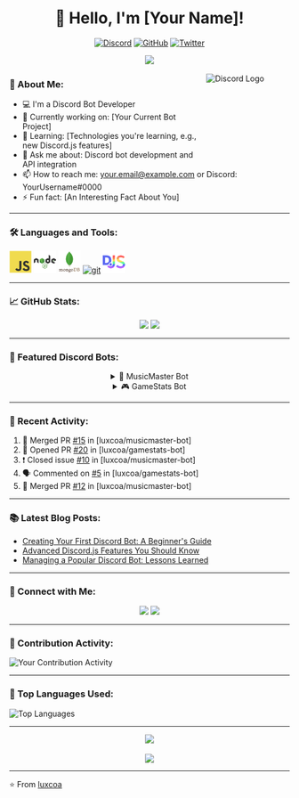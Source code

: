 <h1 align="center">👋 Hello, I'm [Your Name]!</h1>

<p align="center">
  <a href="https://discord.com/users/your-discord-id"><img src="https://img.shields.io/badge/-Discord-7289DA?style=flat-square&logo=discord&logoColor=white" alt="Discord"></a>
  <a href="https://github.com/luxcoa"><img src="https://img.shields.io/badge/-GitHub-181717?style=flat-square&logo=github" alt="GitHub"></a>
  <a href="https://twitter.com/luxcoa"><img src="https://img.shields.io/badge/-Twitter-1DA1F2?style=flat-square&logo=Twitter&logoColor=white" alt="Twitter"></a>
</p>

<p align="center">
  <img src="https://readme-typing-svg.herokuapp.com/?lines=Discord+Bot+Developer;Always+learning+new+things&font=Fira%20Code&center=true&width=380&height=50&color=f75c7e&vCenter=true&size=22">
</p>

<img align="right" height="150px" width="150px" alt="Discord Logo" src="https://assets-global.website-files.com/6257adef93867e50d84d30e2/636e0a69f118df70ad7828d4_icon_clyde_blurple_RGB.svg" />

### 🤖 About Me:

- 💻 I'm a Discord Bot Developer
- 🔭 Currently working on: [Your Current Bot Project]
- 🌱 Learning: [Technologies you're learning, e.g., new Discord.js features]
- 💬 Ask me about: Discord bot development and API integration
- 📫 How to reach me: your.email@example.com or Discord: YourUsername#0000
- ⚡ Fun fact: [An Interesting Fact About You]

---

### 🛠️ Languages and Tools:

<p align="left">
<a href="https://developer.mozilla.org/en-US/docs/Web/JavaScript" target="_blank"><img src="https://raw.githubusercontent.com/devicons/devicon/master/icons/javascript/javascript-original.svg" alt="javascript" width="40" height="40"/></a>
<a href="https://nodejs.org" target="_blank"><img src="https://raw.githubusercontent.com/devicons/devicon/master/icons/nodejs/nodejs-original-wordmark.svg" alt="nodejs" width="40" height="40"/></a>
<a href="https://www.mongodb.com/" target="_blank"><img src="https://raw.githubusercontent.com/devicons/devicon/master/icons/mongodb/mongodb-original-wordmark.svg" alt="mongodb" width="40" height="40"/></a>
<a href="https://git-scm.com/" target="_blank"><img src="https://www.vectorlogo.zone/logos/git-scm/git-scm-icon.svg" alt="git" width="40" height="40"/></a>
<a href="https://discord.js.org/" target="_blank"><img src="https://raw.githubusercontent.com/devicons/devicon/master/icons/discordjs/discordjs-original.svg" alt="discord.js" width="40" height="40"/></a>
</p>

---

### 📈 GitHub Stats:

<p align="center">
  <img width="48%" src="https://github-readme-stats.vercel.app/api?username=luxcoa&show_icons=true&theme=tokyonight" />
  <img width="48%" src="https://github-readme-streak-stats.herokuapp.com/?user=luxcoa&theme=tokyonight" />
</p>

---

### 🤖 Featured Discord Bots:

<div align="center">

<details>
  <summary>🎵 MusicMaster Bot</summary>
  
  [![ReadMe Card](https://github-readme-stats.vercel.app/api/pin/?username=luxcoa&repo=musicmaster-bot)](https://github.com/luxcoa/musicmaster-bot)
  
  - 🎶 Features: Play music, create playlists, lyrics lookup
  - 🛠️ Tech Stack: Discord.js, Node.js, YouTube API
  - 🌟 Used by: 100+ Discord servers
  - 🔗 [Invite Bot](https://discord.com/api/oauth2/authorize?client_id=YOUR_CLIENT_ID&permissions=8&scope=bot%20applications.commands)
</details>

<details>
  <summary>🎮 GameStats Bot</summary>
  
  [![ReadMe Card](https://github-readme-stats.vercel.app/api/pin/?username=luxcoa&repo=gamestats-bot)](https://github.com/luxcoa/gamestats-bot)
  
  - 🕹️ Features: Track game stats, leaderboards, game news updates
  - 🛠️ Tech Stack: Discord.js, Node.js, various game APIs
  - 🌟 Active in: 50+ gaming communities
  - 🔗 [Bot Commands](https://github.com/luxcoa/gamestats-bot#commands)
</details>

</div>

---

### 🌱 Recent Activity:

<!--START_SECTION:activity-->
1. 🎉 Merged PR [#15](https://github.com/luxcoa/musicmaster-bot/pull/15) in [luxcoa/musicmaster-bot]
2. 💪 Opened PR [#20](https://github.com/luxcoa/gamestats-bot/pull/20) in [luxcoa/gamestats-bot]
3. ❗️ Closed issue [#10](https://github.com/luxcoa/musicmaster-bot/issues/10) in [luxcoa/musicmaster-bot]
4. 🗣 Commented on [#5](https://github.com/luxcoa/gamestats-bot/issues/5) in [luxcoa/gamestats-bot]
5. 🎉 Merged PR [#12](https://github.com/luxcoa/musicmaster-bot/pull/12) in [luxcoa/musicmaster-bot]
<!--END_SECTION:activity-->

---

### 📚 Latest Blog Posts:
<!-- BLOG-POST-LIST:START -->
- [Creating Your First Discord Bot: A Beginner's Guide](https://your-blog.com/first-discord-bot)
- [Advanced Discord.js Features You Should Know](https://your-blog.com/advanced-discord-js)
- [Managing a Popular Discord Bot: Lessons Learned](https://your-blog.com/managing-popular-bot)
<!-- BLOG-POST-LIST:END -->

---

### 🤝 Connect with Me:

<p align="center">
  <a href="mailto:your.email@example.com"><img src="https://img.shields.io/badge/Email-D14836?style=for-the-badge&logo=gmail&logoColor=white"/></a>
  <a href="https://discord.gg/your-discord-server"><img src="https://img.shields.io/badge/Discord_Server-7289DA?style=for-the-badge&logo=discord&logoColor=white"/></a>
</p>

---

### 🔧 Contribution Activity:

![Your Contribution Activity](https://activity-graph.herokuapp.com/graph?username=luxcoa&theme=react-dark)

---

### 🌟 Top Languages Used:

![Top Languages](https://github-readme-stats.vercel.app/api/top-langs/?username=luxcoa&layout=compact&theme=tokyonight)

---

<p align="center">
  <img src="https://capsule-render.vercel.app/api?type=waving&color=gradient&height=60&section=footer"/>
</p>

<div align="center">
<img src="https://komarev.com/ghpvc/?username=luxcoa&&style=flat-square" align="center" />
</div>

---

⭐️ From [luxcoa](https://github.com/luxcoa)
